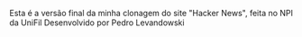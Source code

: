 Esta é a versão final da minha clonagem do site "Hacker News", feita no NPI da UniFil
Desenvolvido por Pedro Levandowski
